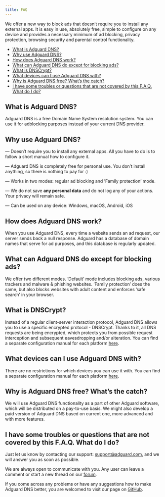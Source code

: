```yaml
---
title: FAQ
---
```




We offer a new way to block ads that doesn’t require you to install any external apps. It is easy in use, absolutely free, simple to configure on any device and provides a necessary minimum of ad blocking, privacy protection, browsing security and parental control functionality.

* [What is Adguard DNS?](#what-is)
* [Why use Adguard DNS?](#why-use)
* [How does Adguard DNS work?](#how-works)
* [What can Adguard DNS do except for blocking ads?](#what-else)
* [What is DNSCrypt?](#dnscrypt)
* [What devices can I use Adguard DNS with?](#devices)
* [Why is Adguard DNS free? What’s the catch?](#free)
* [I have some troubles or questions that are not covered by this F.A.Q. What do I do?](#support)

<a id="what-is"></a>
## What is Adguard DNS?
Adguard DNS is a free Domain Name System resolution system. You can use it for adblocking purposes instead of your current DNS provider.

<a id="why-use"></a>
## Why use Adguard DNS?

—  Doesn’t require you to install any external apps. All you have to do is to follow a short manual how to configure it.

—  Adguard DNS is completely free for personal use. You don’t install anything, so there is nothing to pay for :)

— Works in two modes: regular ad blocking and ’Family protection’ mode.

—  We do not save **any personal data** and do not log any of your actions. Your privacy will remain safe.

—  Can be used on any device: Windows, macOS, Android, iOS

<a id="how-works"></a>
## How does Adguard DNS work?

When you use Adguard DNS, every time a website sends an ad request, our server sends back a null response. Adguard has a database of domain names that serve for ad purposes, and this database is regularly updated.

<a id="what-else"></a>
## What can Adguard DNS do except for blocking ads?

We offer two different modes. ’Default’ mode includes blocking ads, various trackers and malware & phishing websites. ’Family protection’ does the same, but also blocks websites with adult content and enforces ’safe search’ in your browser.

<a id="dnscrypt"></a>
## What is DNSCrypt?
Instead of a regular client-server interaction protocol, Adguard DNS allows you to use a specific encrypted protocol - DNSCrypt. Thanks to it, all DNS requests are being encrypted, which protects you from possible request interception and subsequent eavesdropping and/or alteration. You can find a separate configuration manual for each platform [here](https://adguard.com/en/adguard-dns/instruction.html#dnscrypt).


<a id="devices"></a>
## What devices can I use Adguard DNS with?

There are no restrictions for which devices you can use it with. You can find a separate configuration manual for each platform [here](https://adguard.com/en/adguard-dns/instruction.html#instruction).

<a id="free"></a>
## Why is Adguard DNS free? What’s the catch?

We will use Adguard DNS functionality as a part of other Adguard software, which will be distributed on a pay-to-use basis. We might also develop a paid version of Adguard DNS based on current one, more advanced and with more features.

<a id="support"></a>
## I have some troubles or questions that are not covered by this F.A.Q. What do I do?

Just let us know by contacting our support: support@adguard.com, and we will answer you as soon as possible.

We are always open to communicate with you. Any user can leave a comment or start a new thread on our [forum](https://forum.adguard.com/index.php?threads/12162/).

If you come across any problems or have any suggestions how to make Adguard DNS better, you are welcomed to visit our page on [GitHub](https://github.com/AdguardTeam/AdguardDNS).